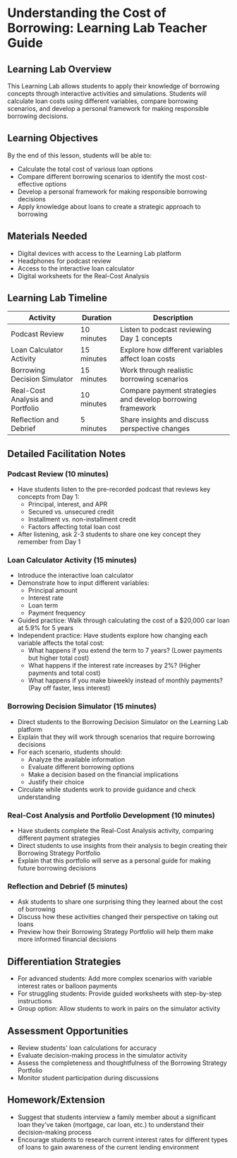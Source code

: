 # Understanding the Cost of Borrowing: Learning Lab Teacher Guide

## Learning Lab Overview

This Learning Lab allows students to apply their knowledge of borrowing concepts through interactive activities and simulations. Students will calculate loan costs using different variables, compare borrowing scenarios, and develop a personal framework for making responsible borrowing decisions.

## Learning Objectives

By the end of this lesson, students will be able to:
- Calculate the total cost of various loan options
- Compare different borrowing scenarios to identify the most cost-effective options
- Develop a personal framework for making responsible borrowing decisions
- Apply knowledge about loans to create a strategic approach to borrowing

## Materials Needed

- Digital devices with access to the Learning Lab platform
- Headphones for podcast review
- Access to the interactive loan calculator
- Digital worksheets for the Real-Cost Analysis

## Learning Lab Timeline

| Activity | Duration | Description |
|----------|----------|-------------|
| Podcast Review | 10 minutes | Listen to podcast reviewing Day 1 concepts |
| Loan Calculator Activity | 15 minutes | Explore how different variables affect loan costs |
| Borrowing Decision Simulator | 15 minutes | Work through realistic borrowing scenarios |
| Real-Cost Analysis and Portfolio | 10 minutes | Compare payment strategies and develop borrowing framework |
| Reflection and Debrief | 5 minutes | Share insights and discuss perspective changes |

## Detailed Facilitation Notes

### Podcast Review (10 minutes)

- Have students listen to the pre-recorded podcast that reviews key concepts from Day 1:
  - Principal, interest, and APR
  - Secured vs. unsecured credit
  - Installment vs. non-installment credit
  - Factors affecting total loan cost
- After listening, ask 2-3 students to share one key concept they remember from Day 1

### Loan Calculator Activity (15 minutes)

- Introduce the interactive loan calculator
- Demonstrate how to input different variables:
  - Principal amount
  - Interest rate
  - Loan term
  - Payment frequency
- Guided practice: Walk through calculating the cost of a $20,000 car loan at 5.9% for 5 years
- Independent practice: Have students explore how changing each variable affects the total cost:
  - What happens if you extend the term to 7 years? (Lower payments but higher total cost)
  - What happens if the interest rate increases by 2%? (Higher payments and total cost)
  - What happens if you make biweekly instead of monthly payments? (Pay off faster, less interest)

### Borrowing Decision Simulator (15 minutes)

- Direct students to the Borrowing Decision Simulator on the Learning Lab platform
- Explain that they will work through scenarios that require borrowing decisions
- For each scenario, students should:
  - Analyze the available information
  - Evaluate different borrowing options
  - Make a decision based on the financial implications
  - Justify their choice
- Circulate while students work to provide guidance and check understanding

### Real-Cost Analysis and Portfolio Development (10 minutes)

- Have students complete the Real-Cost Analysis activity, comparing different payment strategies
- Direct students to use insights from their analysis to begin creating their Borrowing Strategy Portfolio
- Explain that this portfolio will serve as a personal guide for making future borrowing decisions

### Reflection and Debrief (5 minutes)

- Ask students to share one surprising thing they learned about the cost of borrowing
- Discuss how these activities changed their perspective on taking out loans
- Preview how their Borrowing Strategy Portfolio will help them make more informed financial decisions

## Differentiation Strategies

- For advanced students: Add more complex scenarios with variable interest rates or balloon payments
- For struggling students: Provide guided worksheets with step-by-step instructions
- Group option: Allow students to work in pairs on the simulator activity

## Assessment Opportunities

- Review students' loan calculations for accuracy
- Evaluate decision-making process in the simulator activity
- Assess the completeness and thoughtfulness of the Borrowing Strategy Portfolio
- Monitor student participation during discussions

## Homework/Extension

- Suggest that students interview a family member about a significant loan they've taken (mortgage, car loan, etc.) to understand their decision-making process
- Encourage students to research current interest rates for different types of loans to gain awareness of the current lending environment